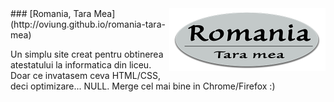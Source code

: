 <a href="http://oviung.github.io/romania-tara-mea">
  <img src="https://github.com/oviung/romania-tara-mea/blob/gh-pages/img/logo.png" align="right" height=100>
</a>
### [Romania, Tara Mea](http://oviung.github.io/romania-tara-mea)
<br>

Un simplu site creat pentru obtinerea atestatului la informatica din liceu.<br>
Doar ce invatasem ceva HTML/CSS, deci optimizare... NULL. Merge cel mai bine in Chrome/Firefox :)
